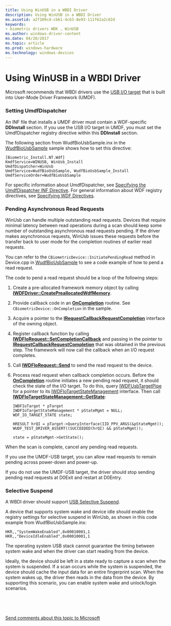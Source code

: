 ```yaml
---
title: Using WinUSB in a WBDI Driver
description: Using WinUSB in a WBDI Driver
ms.assetid: a2f109cd-cb61-4c63-8e93-111f62a2c02d
keywords:
- biometric drivers WDK , WinUSB
ms.author: windows-driver-content
ms.date: 04/20/2017
ms.topic: article
ms.prod: windows-hardware
ms.technology: windows-devices
---
```


# Using WinUSB in a WBDI Driver


Microsoft recommends that WBDI drivers use the [USB I/O target](https://msdn.microsoft.com/library/windows/hardware/ff561358) that is built into User-Mode Driver Framework (UMDF).

### <span id="setting_umdfdispatcher"></span><span id="SETTING_UMDFDISPATCHER"></span>Setting UmdfDispatcher

An INF file that installs a UMDF driver must contain a WDF-specific **DDInstall** section. If you use the USB I/O target in UMDF, you must set the UmdfDispatcher registry directive within this **DDInstall** section.

The following section from WudfBioUsbSample.inx in the [WudfBioUsbSample](https://github.com/Microsoft/Windows-driver-samples/tree/master/biometrics/driver) sample shows how to set this directive:

```
[Biometric_Install.NT.Wdf]
KmdfService=WINUSB, WinUsb_Install
UmdfDispatcher=WinUsb
UmdfService=WudfBioUsbSample, WudfBioUsbSample_Install
UmdfServiceOrder=WudfBioUsbSample
```

For specific information about UmdfDispatcher, see [Specifying the UmdfDispatcher INF Directive](https://msdn.microsoft.com/library/windows/hardware/ff560526). For general information about WDF registry directives, see [Specifying WDF Directives](https://msdn.microsoft.com/library/windows/hardware/ff560526).

### <span id="pending_asynchronous_read_requests"></span><span id="PENDING_ASYNCHRONOUS_READ_REQUESTS"></span>Pending Asynchronous Read Requests

WinUsb can handle multiple outstanding read requests. Devices that require minimal latency between read operations during a scan should keep some number of outstanding asynchronous read requests pending. If the driver makes asynchronous requests, WinUsb issues these requests before the transfer back to user mode for the completion routines of earlier read requests.

You can refer to the `CBiometricDevice::InitiatePendingRead` method in Device.cpp in [WudfBioUsbSample](https://github.com/Microsoft/Windows-driver-samples/tree/master/biometrics/driver) to see a code example of how to pend a read request.

The code to pend a read request should be a loop of the following steps:

1.  Create a pre-allocated framework memory object by calling [**IWDFDriver::CreatePreallocatedWdfMemory**](https://msdn.microsoft.com/library/windows/hardware/ff558902).

2.  Provide callback code in an [**OnCompletion**](https://msdn.microsoft.com/library/windows/hardware/ff556905) routine. See `CBiometricDevice::OnCompletion` in the sample.

3.  Acquire a pointer to the [**IRequestCallbackRequestCompletion**](https://msdn.microsoft.com/library/windows/hardware/ff556904) interface of the owning object.

4.  Register callback function by calling [**IWDFIoRequest::SetCompletionCallback**](https://msdn.microsoft.com/library/windows/hardware/ff559153) and passing in the pointer to [**IRequestCallbackRequestCompletion**](https://msdn.microsoft.com/library/windows/hardware/ff556904) that was obtained in the previous step. The framework will now call the callback when an I/O request completes.

5.  Call [**IWDFIoRequest::Send**](https://msdn.microsoft.com/library/windows/hardware/ff559149) to send the read request to the device.

6.  Process read request when callback completion occurs. Before the [**OnCompletion**](https://msdn.microsoft.com/library/windows/hardware/ff556905) routine initiates a new pending read request, it should check the state of the I/O target. To do this, query [IWDFUsbTargetPipe](https://msdn.microsoft.com/library/windows/hardware/ff560391) for a pointer to its [IWDFIoTargetStateManagement](https://msdn.microsoft.com/library/windows/hardware/ff559198) interface. Then call [**IWDFIoTargetStateManagement::GetState**](https://msdn.microsoft.com/library/windows/hardware/ff559202):
    ```
    IWDFIoTarget * pTarget
    IWDFIoTargetStateManagement * pStateMgmt = NULL;
    WDF_IO_TARGET_STATE state;

    HRESULT hrQI = pTarget->QueryInterface(IID_PPV_ARGS(&pStateMgmt));
    WUDF_TEST_DRIVER_ASSERT((SUCCEEDED(hrQI) && pStateMgmt));

    state = pStateMgmt->GetState();
    ```

When the scan is complete, cancel any pending read requests.

If you use the UMDF-USB target, you can allow read requests to remain pending across power-down and power-up.

If you do not use the UMDF-USB target, the driver should stop sending pending read requests at D0Exit and restart at D0Entry.

### <span id="selective_suspend"></span><span id="SELECTIVE_SUSPEND"></span>Selective Suspend

A WBDI driver should support [USB Selective Suspend](https://msdn.microsoft.com/library/windows/hardware/ff540144).

A device that supports system wake and device idle should enable the registry settings for selective suspend in WinUsb, as shown in this code example from WudfBioUsbSample.inx:

```
HKR,,"SystemWakeEnabled",0x00010001,1
HKR,,"DeviceIdleEnabled",0x00010001,1
```

The operating system USB stack cannot guarantee the timing between system wake and when the driver can start reading from the device.

Ideally, the device should be left in a state ready to capture a scan when the system is suspended. If a scan occurs while the system is suspended, the device should cache the input data for an entire fingerprint scan. When the system wakes up, the driver then reads in the data from the device. By supporting this scenario, you can enable system wake and unlock/login scenarios.

 

 

[Send comments about this topic to Microsoft](mailto:wsddocfb@microsoft.com?subject=Documentation%20feedback%20[biometric\biometric]:%20Using%20WinUSB%20in%20a%20WBDI%20Driver%20%20RELEASE:%20%288/24/2016%29&body=%0A%0APRIVACY%20STATEMENT%0A%0AWe%20use%20your%20feedback%20to%20improve%20the%20documentation.%20We%20don't%20use%20your%20email%20address%20for%20any%20other%20purpose,%20and%20we'll%20remove%20your%20email%20address%20from%20our%20system%20after%20the%20issue%20that%20you're%20reporting%20is%20fixed.%20While%20we're%20working%20to%20fix%20this%20issue,%20we%20might%20send%20you%20an%20email%20message%20to%20ask%20for%20more%20info.%20Later,%20we%20might%20also%20send%20you%20an%20email%20message%20to%20let%20you%20know%20that%20we've%20addressed%20your%20feedback.%0A%0AFor%20more%20info%20about%20Microsoft's%20privacy%20policy,%20see%20http://privacy.microsoft.com/default.aspx. "Send comments about this topic to Microsoft")




